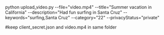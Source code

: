 python upload_video.py --file="video.mp4" --title="Summer vacation in California" --description="Had fun surfing in Santa Cruz" --keywords="surfing,Santa Cruz" --category="22" --privacyStatus="private"

#keep client_secret.json and video.mp4 in same folder
